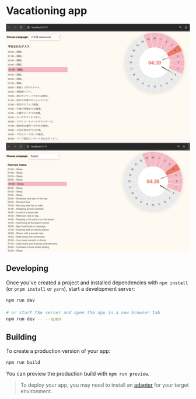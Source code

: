 # Vacationing app

![App Example Japanese](https://github.com/shadowsupercoder/vacation-day-planner/blob/main/static/public/Screenshot%202024-10-15%20at%2004.20.09.png)
![App Example English](https://github.com/shadowsupercoder/vacation-day-planner/blob/main/static/public/Screenshot%202024-10-15%20at%2004.20.19.png)

## Developing

Once you've created a project and installed dependencies with `npm install` (or `pnpm install` or `yarn`), start a development server:

```bash
npm run dev

# or start the server and open the app in a new browser tab
npm run dev -- --open
```

## Building

To create a production version of your app:

```bash
npm run build
```

You can preview the production build with `npm run preview`.

> To deploy your app, you may need to install an [adapter](https://kit.svelte.dev/docs/adapters) for your target environment.
